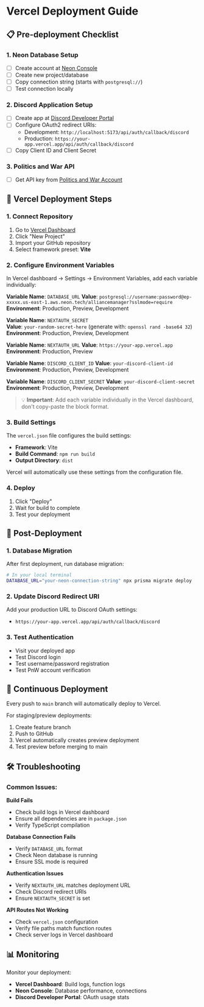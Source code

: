# Vercel Deployment Guide

## 📋 Pre-deployment Checklist

### 1. Neon Database Setup
- [ ] Create account at [Neon Console](https://console.neon.tech/)
- [ ] Create new project/database
- [ ] Copy connection string (starts with `postgresql://`)
- [ ] Test connection locally

### 2. Discord Application Setup
- [ ] Create app at [Discord Developer Portal](https://discord.com/developers/applications)
- [ ] Configure OAuth2 redirect URIs:
  - Development: `http://localhost:5173/api/auth/callback/discord`
  - Production: `https://your-app.vercel.app/api/auth/callback/discord`
- [ ] Copy Client ID and Client Secret

### 3. Politics and War API
- [ ] Get API key from [Politics and War Account](https://politicsandwar.com/account/)

## 🚀 Vercel Deployment Steps

### 1. Connect Repository
1. Go to [Vercel Dashboard](https://vercel.com/dashboard)
2. Click "New Project"
3. Import your GitHub repository
4. Select framework preset: **Vite**

### 2. Configure Environment Variables
In Vercel dashboard → Settings → Environment Variables, add each variable individually:

**Variable Name**: `DATABASE_URL`
**Value**: `postgresql://username:password@ep-xxxxx.us-east-1.aws.neon.tech/alliancemanager?sslmode=require`
**Environment**: Production, Preview, Development

**Variable Name**: `NEXTAUTH_SECRET`  
**Value**: `your-random-secret-here` (generate with: `openssl rand -base64 32`)
**Environment**: Production, Preview, Development

**Variable Name**: `NEXTAUTH_URL`
**Value**: `https://your-app.vercel.app`
**Environment**: Production, Preview

**Variable Name**: `DISCORD_CLIENT_ID`
**Value**: `your-discord-client-id`
**Environment**: Production, Preview, Development

**Variable Name**: `DISCORD_CLIENT_SECRET`
**Value**: `your-discord-client-secret` 
**Environment**: Production, Preview, Development

> 💡 **Important**: Add each variable individually in the Vercel dashboard, don't copy-paste the block format.

### 3. Build Settings
The `vercel.json` file configures the build settings:
- **Framework**: Vite
- **Build Command**: `npm run build`  
- **Output Directory**: `dist`

Vercel will automatically use these settings from the configuration file.

### 4. Deploy
1. Click "Deploy"
2. Wait for build to complete
3. Test your deployment

## 🔧 Post-Deployment

### 1. Database Migration
After first deployment, run database migration:

```bash
# In your local terminal
DATABASE_URL="your-neon-connection-string" npx prisma migrate deploy
```

### 2. Update Discord Redirect URI
Add your production URL to Discord OAuth settings:
- `https://your-app.vercel.app/api/auth/callback/discord`

### 3. Test Authentication
- Visit your deployed app
- Test Discord login
- Test username/password registration
- Test PnW account verification

## 🔄 Continuous Deployment

Every push to `main` branch will automatically deploy to Vercel.

For staging/preview deployments:
1. Create feature branch
2. Push to GitHub
3. Vercel automatically creates preview deployment
4. Test preview before merging to main

## 🛠️ Troubleshooting

### Common Issues:

**Build Fails**
- Check build logs in Vercel dashboard
- Ensure all dependencies are in `package.json`
- Verify TypeScript compilation

**Database Connection Fails**
- Verify `DATABASE_URL` format
- Check Neon database is running
- Ensure SSL mode is required

**Authentication Issues**
- Verify `NEXTAUTH_URL` matches deployment URL
- Check Discord redirect URIs
- Ensure `NEXTAUTH_SECRET` is set

**API Routes Not Working**
- Check `vercel.json` configuration
- Verify file paths match function routes
- Check server logs in Vercel dashboard

## 📊 Monitoring

Monitor your deployment:
- **Vercel Dashboard**: Build logs, function logs
- **Neon Console**: Database performance, connections
- **Discord Developer Portal**: OAuth usage stats
